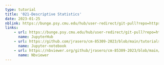 ```yaml
---
type: tutorial
title: '021-Descriptive Statistics'
date: 2023-01-25
nblink: https://bunge.psy.cmu.edu/hub/user-redirect/git-pull?repo=https%3A%2F%2Fgithub.com%2Fjrasero%2Fcm-85309-2023&urlpath=tree%2Fcm-85309-2023%2Ftutorials%2Fweek-2%2F021-Decriptive_statistics.ipynb&branch=main
links:
    - url: https://bunge.psy.cmu.edu/hub/user-redirect/git-pull?repo=https%3A%2F%2Fgithub.com%2Fjrasero%2Fcm-85309-2023&urlpath=tree%2Fcm-85309-2023%2Ftutorials%2Fweek-2%2F021-Decriptive_statistics.ipynb&branch=main
      name: JupyterHub
    - url: https://github.com/jrasero/cm-85309-2023/blob/main/tutorials/week-2/021-Decriptive_statistics.ipynb
      name: Jupyter-notebook
    - url: https://nbviewer.org/github/jrasero/cm-85309-2023/blob/main/tutorials/week-2/021-Decriptive_statistics.ipynb
      name: Nbviewer
---
```

